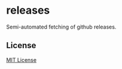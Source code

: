 # releases

Semi-automated fetching of github releases.

## License

[MIT License](https://github.com/twbs/bootstrap/blob/master/LICENSE)
